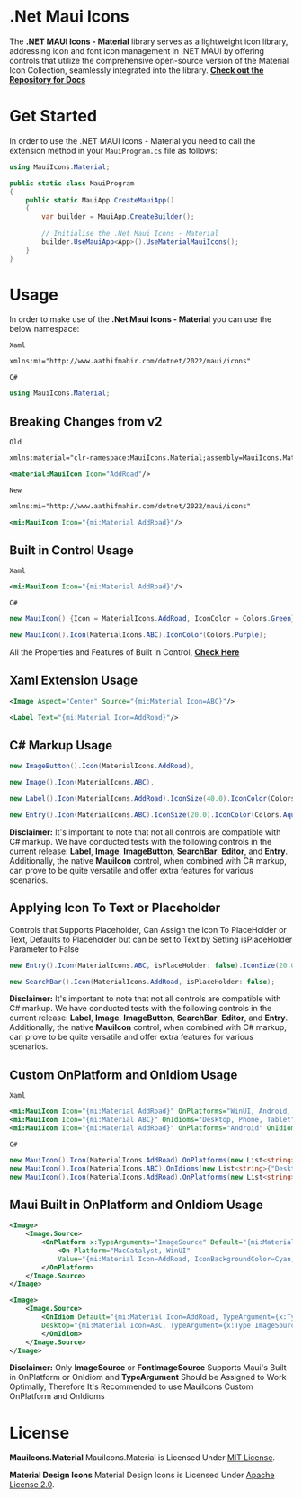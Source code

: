 # .Net Maui Icons

The **.NET MAUI Icons - Material** library serves as a lightweight icon library, addressing icon and font icon management in .NET MAUI by offering controls that utilize the comprehensive open-source version of the Material Icon Collection, seamlessly integrated into the library.
**[Check out the Repository for Docs](https://github.com/AathifMahir/MauiIcons)**

# Get Started
In order to use the .NET MAUI Icons - Material you need to call the extension method in your `MauiProgram.cs` file as follows:

```csharp
using MauiIcons.Material;

public static class MauiProgram
{
	public static MauiApp CreateMauiApp()
	{
		var builder = MauiApp.CreateBuilder();
		
		// Initialise the .Net Maui Icons - Material
		builder.UseMauiApp<App>().UseMaterialMauiIcons();
	}
}
```

# Usage


In order to make use of the **.Net Maui Icons - Material** you can use the below namespace:

`Xaml`

```xml
xmlns:mi="http://www.aathifmahir.com/dotnet/2022/maui/icons"
```

`C#`
```csharp
using MauiIcons.Material;
```

## Breaking Changes from v2

`Old`

```xml
xmlns:material="clr-namespace:MauiIcons.Material;assembly=MauiIcons.Material"

<material:MauiIcon Icon="AddRoad"/>
```

`New`

```xml
xmlns:mi="http://www.aathifmahir.com/dotnet/2022/maui/icons"

<mi:MauiIcon Icon="{mi:Material AddRoad}"/>
```

## Built in Control Usage

`Xaml`
```xml
<mi:MauiIcon Icon="{mi:Material AddRoad}"/>
```
`C#`
```csharp
new MauiIcon() {Icon = MaterialIcons.AddRoad, IconColor = Colors.Green};

new MauiIcon().Icon(MaterialIcons.ABC).IconColor(Colors.Purple);
```

All the Properties and Features of Built in Control, **[Check Here](https://github.com/AathifMahir/MauiIcons)**


## Xaml Extension Usage
```xml
<Image Aspect="Center" Source="{mi:Material Icon=ABC}"/>

<Label Text="{mi:Material Icon=AddRoad}"/>
```

## C# Markup Usage

```csharp
new ImageButton().Icon(MaterialIcons.AddRoad),

new Image().Icon(MaterialIcons.ABC),

new Label().Icon(MaterialIcons.AddRoad).IconSize(40.0).IconColor(Colors.Red),

new Entry().Icon(MaterialIcons.ABC).IconSize(20.0).IconColor(Colors.Aqua),
```

**Disclaimer:** It's important to note that not all controls are compatible with C# markup. We have conducted tests with the following controls in the current release: **Label**, **Image**, **ImageButton**, **SearchBar**, **Editor**, and **Entry**. Additionally, the native **MauiIcon** control, when combined with C# markup, can prove to be quite versatile and offer extra features for various scenarios.

## Applying Icon To Text or Placeholder
Controls that Supports Placeholder, Can Assign the Icon To PlaceHolder or Text, 
Defaults to Placeholder but can be set to Text by Setting isPlaceHolder Parameter to False

```csharp
new Entry().Icon(MaterialIcons.ABC, isPlaceHolder: false).IconSize(20.0).IconColor(Colors.Aqua);

new SearchBar().Icon(MaterialIcons.AddRoad, isPlaceHolder: false);
```

**Disclaimer:** It's important to note that not all controls are compatible with C# markup. We have conducted tests with the following controls in the current release: **Label**, **Image**, **ImageButton**, **SearchBar**, **Editor**, and **Entry**. Additionally, the native **MauiIcon** control, when combined with C# markup, can prove to be quite versatile and offer extra features for various scenarios.

## Custom OnPlatform and OnIdiom Usage
`Xaml`

```xml
<mi:MauiIcon Icon="{mi:Material AddRoad}" OnPlatforms="WinUI, Android, MacCatalyst"/>
<mi:MauiIcon Icon="{mi:Material ABC}" OnIdioms="Desktop, Phone, Tablet"/>
<mi:MauiIcon Icon="{mi:Material AddRoad}" OnPlatforms="Android" OnIdioms="Phone"/>
```

`C#`
```csharp
new MauiIcon().Icon(MaterialIcons.AddRoad).OnPlatforms(new List<string>{"WinUI", "Android"});
new MauiIcon().Icon(MaterialIcons.ABC).OnIdioms(new List<string>{"Desktop", "Phone"});
new MauiIcon().Icon(MaterialIcons.AddRoad).OnPlatforms(new List<string>{"WinUI", "Android"}).OnIdioms(new List<string>{"Desktop", "Phone"});
```

## Maui Built in OnPlatform and OnIdiom Usage

```xml
<Image>
    <Image.Source>
        <OnPlatform x:TypeArguments="ImageSource" Default="{mi:Material Icon=ABC, TypeArgument={x:Type ImageSource}}">
            <On Platform="MacCatalyst, WinUI" 
			Value="{mi:Material Icon=AddRoad, IconBackgroundColor=Cyan, TypeArgument={x:Type ImageSource}}"/>
        </OnPlatform>
    </Image.Source>
</Image>

<Image>
    <Image.Source>
        <OnIdiom Default="{mi:Material Icon=AddRoad, TypeArgument={x:Type ImageSource}}" 
		Desktop="{mi:Material Icon=ABC, TypeArgument={x:Type ImageSource}}">
        </OnIdiom>
    </Image.Source>
</Image>

```
**Disclaimer:**  Only **ImageSource** or **FontImageSource** Supports Maui's Built in OnPlatform or OnIdiom and **TypeArgument** Should be Assigned to Work Optimally, Therefore It's Recommended to use MauiIcons Custom OnPlatform and OnIdioms

# License

**MauiIcons.Material**
MauiIcons.Material is Licensed Under [MIT License](https://github.com/AathifMahir/MauiIcons/blob/master/LICENSE).

**Material Design Icons**
Material Design Icons is Licensed Under [Apache License 2.0](https://github.com/google/material-design-icons/blob/master/LICENSE).


